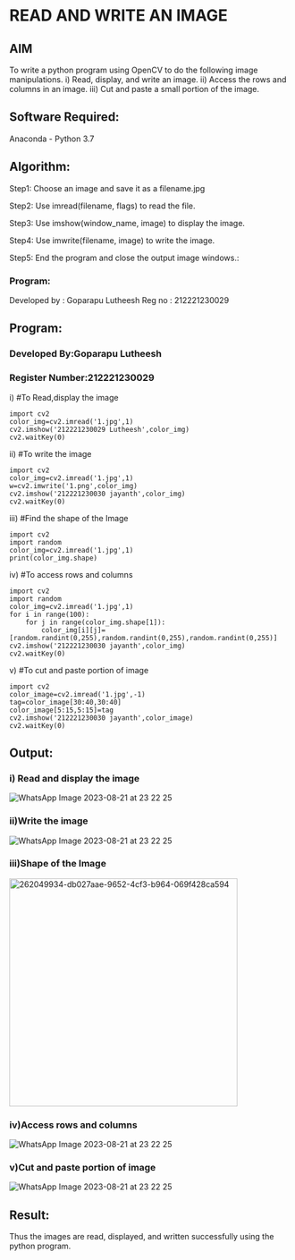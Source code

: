 # READ AND WRITE AN IMAGE
## AIM
To write a python program using OpenCV to do the following image manipulations.
i) Read, display, and write an image.
ii) Access the rows and columns in an image.
iii) Cut and paste a small portion of the image.

## Software Required:
Anaconda - Python 3.7
## Algorithm:
Step1: Choose an image and save it as a filename.jpg

Step2: Use imread(filename, flags) to read the file.

Step3: Use imshow(window_name, image) to display the image.

Step4: Use imwrite(filename, image) to write the image.

Step5: End the program and close the output image windows.:
### Program:
Developed by : Goparapu Lutheesh
Reg no : 212221230029

## Program:
### Developed By:Goparapu Lutheesh
### Register Number:212221230029 
i) #To Read,display the image
```
import cv2
color_img=cv2.imread('1.jpg',1)
cv2.imshow('212221230029 Lutheesh',color_img)
cv2.waitKey(0)
```
ii) #To write the image
```
import cv2
color_img=cv2.imread('1.jpg',1)
w=cv2.imwrite('1.png',color_img)
cv2.imshow('212221230030 jayanth',color_img)
cv2.waitKey(0) 
```
iii) #Find the shape of the Image
```
import cv2
import random
color_img=cv2.imread('1.jpg',1)
print(color_img.shape)
```
iv) #To access rows and columns

```
import cv2
import random
color_img=cv2.imread('1.jpg',1)
for i in range(100):
    for j in range(color_img.shape[1]):
        color_img[i][j]=[random.randint(0,255),random.randint(0,255),random.randint(0,255)]
cv2.imshow('212221230030 jayanth',color_img)
cv2.waitKey(0)
```
v) #To cut and paste portion of image
```
import cv2
color_image=cv2.imread('1.jpg',-1)
tag=color_image[30:40,30:40]
color_image[5:15,5:15]=tag
cv2.imshow('212221230030 jayanth',color_image)
cv2.waitKey(0)
```

## Output:

### i) Read and display the image

![WhatsApp Image 2023-08-21 at 23 22 25](https://github.com/Lutheeshgoparapu/READ-AND-WRITE-IMAGE/assets/94154531/ffe4039f-62f8-4a60-9a8a-a31caa67e6ea)


### ii)Write the image

![WhatsApp Image 2023-08-21 at 23 22 25](https://github.com/Lutheeshgoparapu/READ-AND-WRITE-IMAGE/assets/94154531/31891348-63dc-4a6d-88b3-71b872c9d57e)


### iii)Shape of the Image
<img width="408" alt="262049934-db027aae-9652-4cf3-b964-069f428ca594" src="https://github.com/Lutheeshgoparapu/READ-AND-WRITE-IMAGE/assets/94154531/d39547f8-ad26-4cba-9d78-79db37abe723">



### iv)Access rows and columns
![WhatsApp Image 2023-08-21 at 23 22 25](https://github.com/Lutheeshgoparapu/READ-AND-WRITE-IMAGE/assets/94154531/59aca6bb-d3a5-4393-8fde-04e465592dd5)



### v)Cut and paste portion of image

![WhatsApp Image 2023-08-21 at 23 22 25](https://github.com/Lutheeshgoparapu/READ-AND-WRITE-IMAGE/assets/94154531/4c7ee088-10f5-41df-8338-f356c1281fe0)

## Result:
Thus the images are read, displayed, and written successfully using the python program.
